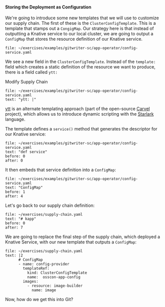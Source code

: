 #### Storing the Deployment as Configuration

We're going to introduce some new templates that we will use to customize our supply chain. The first of these is the `ClusterConfigTemplate`. This is a template that stamps out a `CongigMap`. Our strategy here is that instead of outputting a Knative service to our local cluster, we are going to output a `ConfigMap` that stores the resource definition of our Knative service.

```editor:open-file
file: ~/exercises/examples/gitwriter-sc/app-operator/config-service.yaml
```

We see a new field in the `ClusterConfigTemplate`. Instead of the `template:` field which creates a static definition of the resource we want to produce, there is a field called `ytt:`

Modify Supply Chain
```editor:select-matching-text
file: ~/exercises/examples/gitwriter-sc/app-operator/config-service.yaml
text: "ytt: |"
```

[ytt](https://carvel.dev/ytt/) is an alternate templating approach (part of the open-source [Carvel](https://carvel.dev/) project), which allows us to introduce dynamic scripting with the [Starlark](https://bazel.build/rules/language) language.

The template defines a `service()` method that generates the descriptor for our Knative service:
```editor:select-matching-text
file: ~/exercises/examples/gitwriter-sc/app-operator/config-service.yaml
text: "def service"
before: 0 
after: 0
```

It then embeds that service definition into a `ConfigMap`:
```editor:select-matching-text
file: ~/exercises/examples/gitwriter-sc/app-operator/config-service.yaml
text: "ConfigMap"
before: 1
after: 4
```

Let's go back to our supply chain definition:

```editor:select-matching-text
file: ~/exercises/supply-chain.yaml
text: "# kapp"
before: 0
after: 7
```

We are going to replace the final step of the supply chain, which deployed a Knative Service, with our new template that outputs a `ConfigMap`:

```editor:replace-text-selection
file: ~/exercises/supply-chain.yaml
text: |2
      # ConfigMap
      - name: config-provider
        templateRef:
          kind: ClusterConfigTemplate
          name:  osscon-app-config
        images:
          - resource: image-builder
            name: image
```

Now, how do we get this into Git?